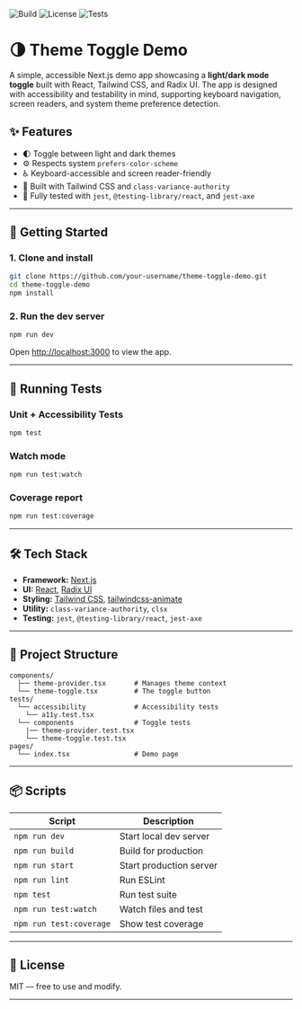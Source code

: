 ![Build](https://img.shields.io/badge/build-passing-brightgreen)
![License](https://img.shields.io/github/license/BarryPiccinni/dark-mode-switch)
![Tests](https://img.shields.io/badge/tests-100%25-success)

# 🌗 Theme Toggle Demo

A simple, accessible Next.js demo app showcasing a **light/dark mode toggle** built with React, Tailwind CSS, and Radix UI. The app is designed with accessibility and testability in mind, supporting keyboard navigation, screen readers, and system theme preference detection.

## ✨ Features

- 🌓 Toggle between light and dark themes  
- ⚙️ Respects system `prefers-color-scheme`  
- ♿️ Keyboard-accessible and screen reader-friendly  
- 🎨 Built with Tailwind CSS and `class-variance-authority`  
- 🧪 Fully tested with `jest`, `@testing-library/react`, and `jest-axe`

---

## 🚀 Getting Started

### 1. Clone and install

```bash
git clone https://github.com/your-username/theme-toggle-demo.git
cd theme-toggle-demo
npm install
```

### 2. Run the dev server

```bash
npm run dev
```

Open [http://localhost:3000](http://localhost:3000) to view the app.

---

## 🧪 Running Tests

### Unit + Accessibility Tests

```bash
npm test
```

### Watch mode

```bash
npm run test:watch
```

### Coverage report

```bash
npm run test:coverage
```

---

## 🛠 Tech Stack

- **Framework:** [Next.js](https://nextjs.org/)
- **UI:** [React](https://reactjs.org/), [Radix UI](https://www.radix-ui.com/)
- **Styling:** [Tailwind CSS](https://tailwindcss.com/), [tailwindcss-animate](https://github.com/joe-bell/tailwindcss-animate)
- **Utility:** `class-variance-authority`, `clsx`
- **Testing:** `jest`, `@testing-library/react`, `jest-axe`

---

## 📁 Project Structure

```
components/
  ├── theme-provider.tsx       # Manages theme context
  └── theme-toggle.tsx         # The toggle button
tests/
  └── accessibility            # Accessibility tests
    └── a11y.test.tsx 
  └── components               # Toggle tests
    |── theme-provider.test.tsx 
    └── theme-toggle.test.tsx   
pages/
  └── index.tsx                # Demo page
```

---

## 📦 Scripts

| Script                  | Description                   |
|-------------------------|-------------------------------|
| `npm run dev`           | Start local dev server        |
| `npm run build`         | Build for production          |
| `npm run start`         | Start production server       |
| `npm run lint`          | Run ESLint                    |
| `npm test`              | Run test suite                |
| `npm run test:watch`    | Watch files and test          |
| `npm run test:coverage` | Show test coverage            |

---

## 📄 License

MIT — free to use and modify.

---
